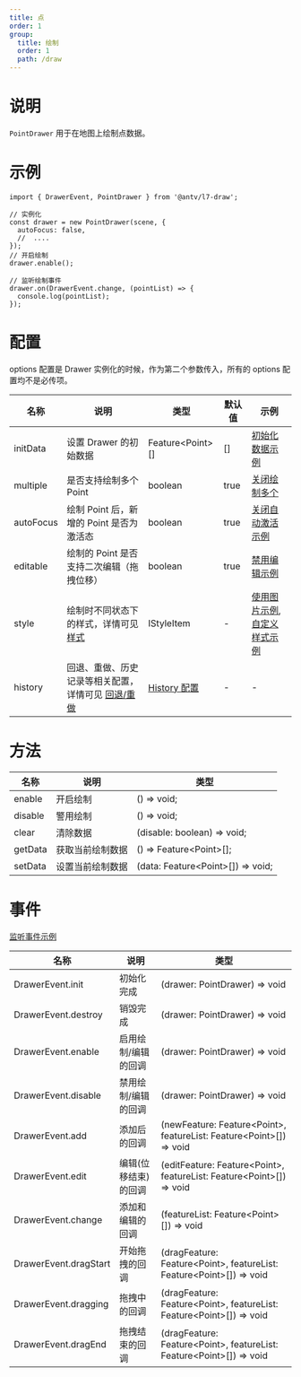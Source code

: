 ```yaml
---
title: 点
order: 1
group:
  title: 绘制
  order: 1
  path: /draw
---
```


# 说明

`PointDrawer` 用于在地图上绘制点数据。

# 示例

```tsx | pure
import { DrawerEvent, PointDrawer } from '@antv/l7-draw';

// 实例化
const drawer = new PointDrawer(scene, {
  autoFocus: false,
  //  ....
});
// 开启绘制
drawer.enable();

// 监听绘制事件
drawer.on(DrawerEvent.change, (pointList) => {
  console.log(pointList);
});
```

# 配置

options 配置是 Drawer 实例化的时候，作为第二个参数传入，所有的 options 配置均不是必传项。

| 名称      | 说明                                                                | 类型                          | 默认值 | 示例                                                                         |
| --------- | ------------------------------------------------------------------- | ----------------------------- | ------ | ---------------------------------------------------------------------------- |
| initData  | 设置 Drawer 的初始数据                                              | Feature&lt;Point&gt;[]        | []     | [初始化数据示例](/example/point/init-data)                                   |
| multiple  | 是否支持绘制多个 Point                                              | boolean                       | true   | [关闭绘制多个](/example/point/multiple)                                      |
| autoFocus | 绘制 Point 后，新增的 Point 是否为激活态                            | boolean                       | true   | [关闭自动激活示例](/example/point/auto-focus)                                |
| editable  | 绘制的 Point 是否支持二次编辑（拖拽位移）                           | boolean                       | true   | [禁用编辑示例](/example/point/editable)                                      |
| style     | 绘制时不同状态下的样式，详情可见 [样式](/docs/style)                | IStyleItem                    | -      | [使用图片示例](/example/point/image), [自定义样式示例](/example/point/style) |
| history   | 回退、重做、历史记录等相关配置，详情可见 [回退/重做](/docs/history) | [History 配置](/docs/history) | -      | -                                                                            |

# 方法

| 名称    | 说明             | 类型                                    |
| ------- | ---------------- | --------------------------------------- |
| enable  | 开启绘制         | () => void;                             |
| disable | 警用绘制         | () => void;                             |
| clear   | 清除数据         | (disable: boolean) => void;             |
| getData | 获取当前绘制数据 | () => Feature&lt;Point&gt;[];           |
| setData | 设置当前绘制数据 | (data: Feature&lt;Point&gt;[]) => void; |

# 事件

[监听事件示例](/example/point/event)

| 名称                  | 说明                 | 类型                                                                             |
| --------------------- | -------------------- | -------------------------------------------------------------------------------- |
| DrawerEvent.init      | 初始化完成           | (drawer: PointDrawer) => void                                                    |
| DrawerEvent.destroy   | 销毁完成             | (drawer: PointDrawer) => void                                                    |
| DrawerEvent.enable    | 启用绘制/编辑的回调  | (drawer: PointDrawer) => void                                                    |
| DrawerEvent.disable   | 禁用绘制/编辑的回调  | (drawer: PointDrawer) => void                                                    |
| DrawerEvent.add       | 添加后的回调         | (newFeature: Feature&lt;Point&gt;, featureList: Feature&lt;Point&gt;[]) => void  |
| DrawerEvent.edit      | 编辑(位移结束)的回调 | (editFeature: Feature&lt;Point&gt;, featureList: Feature&lt;Point&gt;[]) => void |
| DrawerEvent.change    | 添加和编辑的回调     | (featureList: Feature&lt;Point&gt;[]) => void                                    |
| DrawerEvent.dragStart | 开始拖拽的回调       | (dragFeature: Feature&lt;Point&gt;, featureList: Feature&lt;Point&gt;[]) => void |
| DrawerEvent.dragging  | 拖拽中的回调         | (dragFeature: Feature&lt;Point&gt;, featureList: Feature&lt;Point&gt;[]) => void |
| DrawerEvent.dragEnd   | 拖拽结束的回调       | (dragFeature: Feature&lt;Point&gt;, featureList: Feature&lt;Point&gt;[]) => void |
